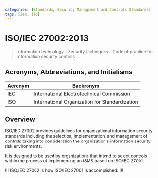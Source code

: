 ```yaml
---
categories: [Standards, Security Management and Controls Standards]
tags: [iec, iso]
---
```


# ISO/IEC 27002:2013

> Information technology - Security techniques - Code of practice for information security controls

## Acronyms, Abbreviations, and Initialisms

| Acronym | Backronym |
| - | - |
| IEC | International Electrotechnical Commission |
| ISO | International Organization for Standardization |

## Overview

ISO/IEC 27002 provides guidelines for organizational information security standards including the selection, implementation, and management of controls taking into consideration the organization's information security risk environments.

It is designed to be used by organizations that intend to select controls within the process of implementing an ISMS based on ISO/IEC 27001.

!!!
ISO/IEC 27002 is how ISO/IEC 27001 is accomplished.
!!!
